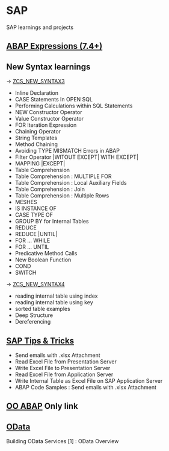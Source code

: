 # SAP
SAP learnings and projects

## [ABAP Expressions (7.4+)](https://discoveringabap.com/abap-7-4-syntaxes-abap-expressions/)

## New Syntax learnings
-> [ZCS_NEW_SYNTAX3](NewSyntax/ZCS_NEW_SYNTAX3.abap)
- Inline Declaration
- CASE Statements In OPEN SQL
- Performing Calculations within SQL Statements
- NEW Constructor Operator
- Value Constructor Operator
- FOR Iteration Expression
- Chaining Operator
- String Templates
- Method Chaining
- Avoiding TYPE MISMATCH Errors in ABAP
- Filter Operator |WITOUT EXCEPT| WITH EXCEPT|
- MAPPING |EXCEPT|
- Table Comprehension
- Table Comprehension : MULTIPLE FOR
- Table Comprehension : Local Auxiliary Fields
- Table Comprehension : Join
- Table Comprehension : Multiple Rows
- MESHES
- IS INSTANCE OF
- CASE TYPE OF
- GROUP BY for Internal Tables
- REDUCE
- REDUCE |UNTIL|
- FOR ... WHILE
- FOR ... UNTIL
- Predicative Method Calls
- New Boolean Function
- COND
- SWITCH

-> [ZCS_NEW_SYNTAX4](NewSyntax/ZCS_NEW_SYNTAX4.abap)
- reading internal table using index
- reading internal table using key
- sorted table examples
- Deep Structure
- Dereferencing

## [SAP Tips & Tricks](https://discoveringabap.com/sap-tips/)
- Send emails with .xlsx Attachment
- Read Excel File from Presentation Server
- Write Excel File to Presentation Server
- Read Excel File from Application Server
- Write Internal Table as Excel File on SAP Application Server
- ABAP Code Samples : Send emails with .xlsx Attachment

## [OO ABAP](https://discoveringabap.com/object-oriented-abap-ooabap/) Only link

## [OData](https://discoveringabap.com/odata-development-in-sap/)

Building OData Services [1] : OData Overview